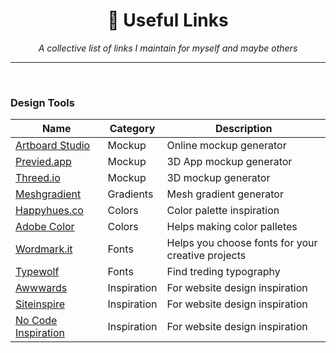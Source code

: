  <div align="center">
    <h1>🍄 Useful Links</h1>
    <i>A collective list of links I maintain for myself and maybe others</i>
</div>

---

<br />

### Design Tools

Name | Category | Description |
|---|---|---|
| [Artboard Studio](https://artboard.studio/) | Mockup | Online mockup generator |
| [Previed.app](https://previewed.app/) | Mockup | 3D App mockup generator |
| [Threed.io](https://threed.io/) | Mockup | 3D mockup generator
| [Meshgradient](https://meshgradient.com/) | Gradients | Mesh gradient generator |
| [Happyhues.co](https://www.happyhues.co/) | Colors | Color palette inspiration |
| [Adobe Color](https://color.adobe.com/) | Colors | Helps making color palletes |
| [Wordmark.it](https://wordmark.it/) | Fonts | Helps you choose fonts for your creative projects |
| [Typewolf](https://www.typewolf.com/) | Fonts | Find treding typography |
| [Awwwards](https://www.awwwards.com/) | Inspiration | For website design inspiration |
| [Siteinspire](https://www.siteinspire.com/) | Inspiration | For website design inspiration |
| [No Code Inspiration](https://www.nocodeinspire.com/) | Inspiration | For website design inspiration |
